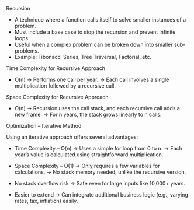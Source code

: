 Recursion

* A technique where a function calls itself to solve smaller instances of a problem.
* Must include a base case to stop the recursion and prevent infinite loops.
* Useful when a complex problem can be broken down into smaller sub-problems.
* Example: Fibonacci Series, Tree Traversal, Factorial, etc.

Time Complexity for Recursive Approach

* O(n)
  → Performs one call per year.
  → Each call involves a single multiplication followed by a recursive call.


Space Complexity for Recursive Approach

* O(n)
  → Recursion uses the call stack, and each recursive call adds a new frame.
  → For n years, the stack grows linearly to n calls.

Optimization – Iterative Method

Using an iterative approach offers several advantages:

* Time Complexity – O(n)
  → Uses a simple for loop from 0 to n.
  → Each year’s value is calculated using straightforward multiplication.

* Space Complexity – O(1)
  → Only requires a few variables for calculations.
  → No stack memory needed, unlike the recursive version.

* No stack overflow risk
  → Safe even for large inputs like 10,000+ years.

* Easier to extend
  → Can integrate additional business logic (e.g., varying rates, tax, inflation) easily.


